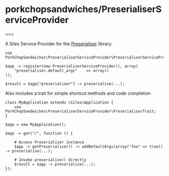 # porkchopsandwiches/PreserialiserServiceProvider
===

A Silex Service Provider for the [Preserialiser](https://github.com/porkchopsandwiches/preserialiser) library.

	use PorkChopSandwiches\PreserialiserServiceProvider\PreserialiserServiceProvider;

	$app -> register(new PreserialiserServiceProvider(), array(
		"preserialiser.default_args"    => array()
	));

	$result = $app["preserialiser"] -> preserialise(...);

Also includes a trait for simple shortcut methods and code completion

	class MyApplication extends \Silex\Application {
		use PorkChopSandwiches\PreserialiserServiceProvider\PreserialiserTrait;
	}

	$app = new MyApplication();

	$app -> get("/", function () {

		# Access Preserialiser instance
        $app -> getPreserialiser() -> addDefaultArgs(array("foo" => true)) -> preserialise(...);

        # Invoke preserialise() directly
        $result = $app -> preserialise(...);
	});



